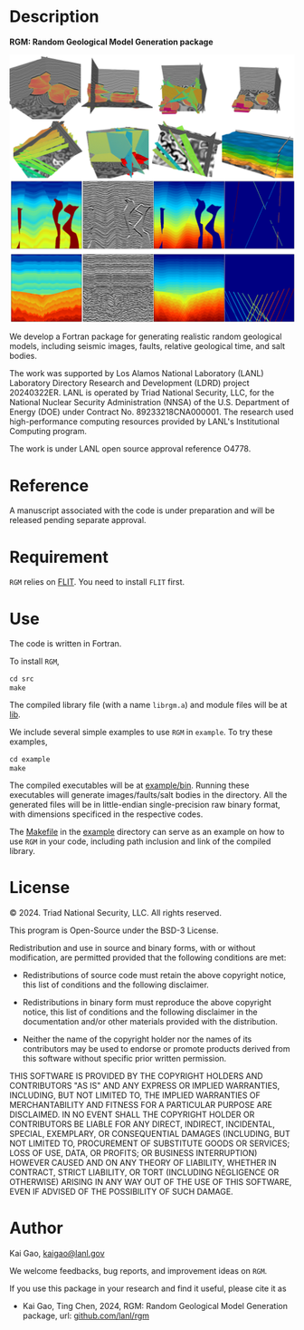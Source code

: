# Description
**RGM: Random Geological Model Generation package**

![Example random geological models](example/rgm.png)

We develop a Fortran package for generating realistic random geological models, including seismic images, faults, relative geological time, and salt bodies. 

The work was supported by Los Alamos National Laboratory (LANL) Laboratory Directory Research and Development (LDRD) project 20240322ER. LANL is operated by Triad National Security, LLC, for the National Nuclear Security Administration (NNSA) of the U.S. Department of Energy (DOE) under Contract No. 89233218CNA000001. The research used high-performance computing resources provided by LANL's Institutional Computing program. 

The work is under LANL open source approval reference O4778.

# Reference
A manuscript associated with the code is under preparation and will be released pending separate approval.  

# Requirement
`RGM` relies on [FLIT](github.com/lanl/flit). You need to install `FLIT` first. 

# Use
The code is written in Fortran. 

To install `RGM`, 

```
cd src
make
```

The compiled library file (with a name `librgm.a`) and module files will be at [lib](lib). 

We include several simple examples to use `RGM` in `example`. To try these examples,

```
cd example
make
```

The compiled executables will be at [example/bin](example/bin). Running these executables will generate images/faults/salt bodies in the directory. All the generated files will be in little-endian single-precision raw binary format, with dimensions specificed in the respective codes. 

The [Makefile](example/Makefile) in the [example](example) directory can serve as an example on how to use `RGM` in your code, including path inclusion and link of the compiled library. 

# License
&copy; 2024. Triad National Security, LLC. All rights reserved. 

This program is Open-Source under the BSD-3 License.

Redistribution and use in source and binary forms, with or without modification, are permitted provided that the following conditions are met:

- Redistributions of source code must retain the above copyright notice, this list of conditions and the following disclaimer.
 
- Redistributions in binary form must reproduce the above copyright notice, this list of conditions and the following disclaimer in the documentation and/or other materials provided with the distribution.
 
- Neither the name of the copyright holder nor the names of its contributors may be used to endorse or promote products derived from this software without specific prior written permission.

THIS SOFTWARE IS PROVIDED BY THE COPYRIGHT HOLDERS AND CONTRIBUTORS "AS IS" AND ANY EXPRESS OR IMPLIED WARRANTIES, INCLUDING, BUT NOT LIMITED TO, THE IMPLIED WARRANTIES OF MERCHANTABILITY AND FITNESS FOR A PARTICULAR PURPOSE ARE DISCLAIMED. IN NO EVENT SHALL THE COPYRIGHT HOLDER OR CONTRIBUTORS BE LIABLE FOR ANY DIRECT, INDIRECT, INCIDENTAL, SPECIAL, EXEMPLARY, OR CONSEQUENTIAL DAMAGES (INCLUDING, BUT NOT LIMITED TO, PROCUREMENT OF SUBSTITUTE GOODS OR SERVICES; LOSS OF USE, DATA, OR PROFITS; OR BUSINESS INTERRUPTION) HOWEVER CAUSED AND ON ANY THEORY OF LIABILITY, WHETHER IN CONTRACT, STRICT LIABILITY, OR TORT (INCLUDING NEGLIGENCE OR OTHERWISE) ARISING IN ANY WAY OUT OF THE USE OF THIS SOFTWARE, EVEN IF ADVISED OF THE POSSIBILITY OF SUCH DAMAGE.

# Author
Kai Gao, <kaigao@lanl.gov>

We welcome feedbacks, bug reports, and improvement ideas on `RGM`. 

If you use this package in your research and find it useful, please cite it as

* Kai Gao, Ting Chen, 2024, RGM:  Random Geological Model Generation package, url: [github.com/lanl/rgm](github.com/lanl/rgm)
